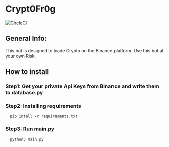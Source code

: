 # Crypt0Fr0g
[![CircleCI](https://circleci.com/gh/lona9a/Crypt0Fr0g.svg?style=shield)](https://circleci.com/gh/lona9a/Crypt0Fr0g)

## General Info:
  This bot is designed to trade Crypto on the Binance platform. Use this bot at your own Risk.
  
## How to install 

### Step1: Get your private Api Keys from Binance and write them to database.py

### Step2: Installing requirements
      pip intall -r requirements.txt

### Step3: Run main.py
      python3 main.py
  
